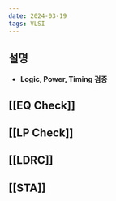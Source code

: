 ```yaml
---
date: 2024-03-19
tags: VLSI
---
```


## 설명

- **Logic, Power, Timing 검증**



## [[EQ Check]]



## [[LP Check]]



## [[LDRC]]



## [[STA]]